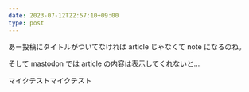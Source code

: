 ```yaml
---
date: 2023-07-12T22:57:10+09:00
type: post
---
```


あー投稿にタイトルがついてなければ article じゃなくて note になるのね。

そして mastodon では article の内容は表示してくれないと...

マイクテストマイクテスト
